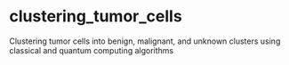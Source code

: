 # clustering_tumor_cells
Clustering tumor cells into benign, malignant, and unknown clusters using classical and quantum computing algorithms
